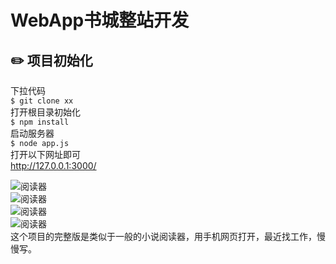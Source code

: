 # WebApp书城整站开发 

## ✏️ 项目初始化
下拉代码     
`$ git clone xx`   
打开根目录初始化   
`$ npm install`   
启动服务器   
`$ node app.js`   
打开以下网址即可   
http://127.0.0.1:3000/   



![阅读器](http://m.qpic.cn/psb?/V14DPIsG3ADUGY/eFtRbeoZSe8pdHVqpq6Dw9V*eIZc*xI*0XRafmj8u9M!/b/dFsBAAAAAAAA&bo=gAKzAgAAAAADBxE!&rf=viewer_4)   
![阅读器](http://m.qpic.cn/psb?/V14DPIsG3ADUGY/xmDF1gb.7I9IxDDw2Ea4taMiqdNlQT2fAJEt7FDFDnQ!/b/dJUAAAAAAAAA&bo=gAKrAgAAAAADJyk!&rf=viewer_4)   
![阅读器](http://m.qpic.cn/psb?/V14DPIsG3ADUGY/NK14XJ.X03OuFNdoz7ZtwfHmdPjFyZNe2Ww3BkWUcsA!/b/dPMAAAAAAAAA&bo=gAKrAgAAAAADFxk!&rf=viewer_4)   
![阅读器](http://m.qpic.cn/psb?/V14DPIsG3ADUGY/ZBrMNeUHeyJBhTSXtvvndLYohGonJn*.FywSvGjCiGo!/b/dPMAAAAAAAAA&bo=gAK2AgAAAAADBxQ!&rf=viewer_4)   
这个项目的完整版是类似于一般的小说阅读器，用手机网页打开，最近找工作，慢慢写。
